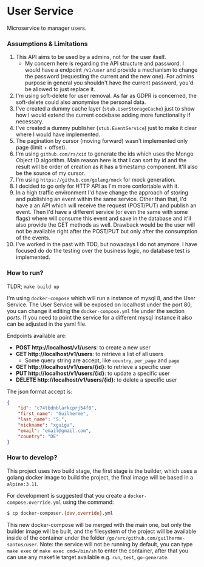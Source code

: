 # User Service

Microservice to manager users.

### Assumptions & Limitations

1. This API aims to be used by a admins, not for the user itself.
   * My concern here is regarding the API structure and password. I would have a endpoint `/v1/user` and provide a mechanism to change the password (requesting the current and the new one). For admins purpose in general you shouldn't have the current password, you'd be allowed to just replace it.
2. I'm using soft-delete for user removal. As far as GDPR is concerned, the soft-delete could also anonymise the personal data.
3. I've created a dummy cache layer (`stub.UserStorageCache`) just to show how I would extend the current codebase adding more functionality if necessary.
4. I've created a dummy publisher (`stub.EventService`) just to make it clear where I would have implemented.
5. The pagination by cursor (moving forward) wasn't implemented only page (limit + offset).
6. I'm using `github.com/rs/xid` to generate the ids which uses the Mongo Object ID algorithm. Main reason here is that I can sort by id and the result will be order of creation as it has a timestamp component. It'll also be the source of my cursor.
7. I'm using `https://github.com/golang/mock` for mock generation.
8. I decided to go only for HTTP API as I'm more confortable with it.
9. In a high traffic environment I'd have change the approach of storing and publishing an event within the same service. Other than that, I'd have a an API which will receive the request (POST/PUT) and publish an event. Then I'd have a different service (or even the same with some flags) where will consume this event and save in the database and it'll also provide the GET methods as well. Drawback would be the user will not be available right after the POST/PUT but only after the consumption of the events.
10. I've worked in the past with TDD, but nowadays I do not anymore. I have focused do do the testing over the business logic, no database test is implemented.

### How to run?

TLDR; `make build up`

I'm using `docker-compose` which will run a instance of mysql 8, and the User Service. The User Service will be exposed on localhost under the port 80, you can change it editing the `docker-compose.yml` file under the section *ports*. If you need to point the service for a different mysql instance it also can be adjusted in the yaml file.

Endpoints available are:
* **POST http://localhost/v1/users**: to create a new user
* **GET http://localhost/v1/users**: to retrieve a list of all users
  * Some query string are accept, like `country`, `per_page` and `page`
* **GET http://localhost/v1/users/{id}**: to retrieve a specific user
* **PUT http://localhost/v1/users/{id}**: to update a specific user
* **DELETE http://localhost/v1/users/{id}**: to delete a specific user

The json format accept is:
```json
{
    "id": "c74tbdnblarkcprj54f0",
    "first_name": "Guilherme",
    "last_name": "S.",
    "nickname": "xguiga",
    "email": "email@gmail.com",
    "country": "DE"
}
```

### How to develop?

This project uses two build stage, the first stage is the builder, which uses a golang docker image to build the project, the final image will be based in a `alpine:3.11`.

For development is suggested that you create a `docker-compose.override.yml` using the command:

```sh
$ cp docker-composer.{dev,override}.yml
```

This new docker-compose will be merged with the main one, but only the builder image will be built, and the filesystem of the project will be available inside of the container under the folder `/go/src/github.com/guilherme-santos/user`. Note: the service will not be running by default, you can type `make exec` or `make exec cmd=/bin/sh` to enter the container, after that you can use any makefile target available e.g. `run`, `test`, `go-generate`.
